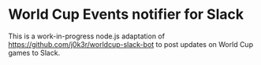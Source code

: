 # World Cup Events notifier for Slack

This is a work-in-progress node.js adaptation of https://github.com/j0k3r/worldcup-slack-bot to post updates on World Cup games to Slack.

